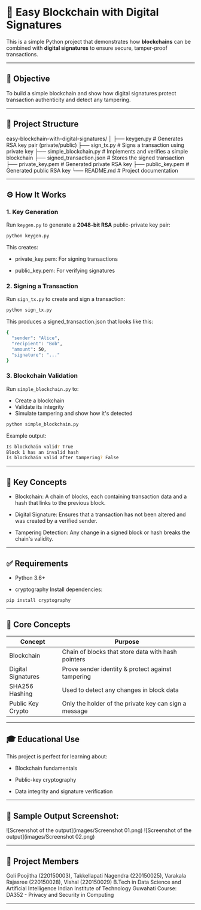 # 🧾 Easy Blockchain with Digital Signatures

This is a simple Python project that demonstrates how **blockchains** can be combined with **digital signatures** to ensure secure, tamper-proof transactions.

---

## 🎯 Objective

To build a simple blockchain and show how digital signatures protect transaction authenticity and detect any tampering.

---

## 📂 Project Structure

easy-blockchain-with-digital-signatures/
│
├── keygen.py # Generates RSA key pair (private/public)
├── sign_tx.py # Signs a transaction using private key
├── simple_blockchain.py # Implements and verifies a simple blockchain
├── signed_transaction.json # Stores the signed transaction
├── private_key.pem # Generated private RSA key
├── public_key.pem # Generated public RSA key
└── README.md # Project documentation

---

## ⚙️ How It Works

### 1. Key Generation
Run `keygen.py` to generate a **2048-bit RSA** public-private key pair:

```bash
python keygen.py
```
This creates:

- private_key.pem: For signing transactions

- public_key.pem: For verifying signatures

### 2. Signing a Transaction
Run `sign_tx.py` to create and sign a transaction:

```bash
python sign_tx.py
```
This produces a signed_transaction.json that looks like this:
```bash
{
  "sender": "Alice",
  "recipient": "Bob",
  "amount": 50,
  "signature": "..."
}
```

### 3. Blockchain Validation
Run `simple_blockchain.py` to:
- Create a blockchain
- Validate its integrity
- Simulate tampering and show how it's detected

```bash
python simple_blockchain.py
```

Example output:
```bash
Is blockchain valid? True
Block 1 has an invalid hash
Is blockchain valid after tampering? False

```

---

## 📌 Key Concepts
- Blockchain: A chain of blocks, each containing transaction data and a hash that links to the previous block.

- Digital Signature: Ensures that a transaction has not been altered and was created by a verified sender.

- Tampering Detection: Any change in a signed block or hash breaks the chain's validity.

---

## ✅ Requirements
- Python 3.6+

- cryptography
Install dependencies:
```bash
pip install cryptography
```

---

## 🔐 Core Concepts

| Concept            | Purpose                                               |
| ------------------ | ----------------------------------------------------- |
| Blockchain         | Chain of blocks that store data with hash pointers    |
| Digital Signatures | Prove sender identity & protect against tampering     |
| SHA256 Hashing     | Used to detect any changes in block data              |
| Public Key Crypto  | Only the holder of the private key can sign a message |

---

## 🎓 Educational Use
This project is perfect for learning about:

- Blockchain fundamentals

- Public-key cryptography

- Data integrity and signature verification

---

## 📸 Sample Output Screenshot:
![Screenshot of the output](images/Screenshot 01.png)
![Screenshot of the output](images/Screenshot 02.png)

---

## 👤 Project Members
Goli Poojitha (220150003), Takkellapati Nagendra (220150025), Varakala Rajasree (220150028), Vishal (220150029)
B.Tech in Data Science and Artificial Intelligence
Indian Institute of Technology Guwahati
Course: DA352 - Privacy and Security in Computing

---
